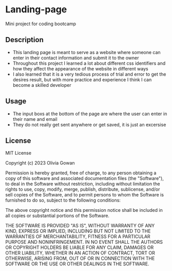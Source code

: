 # Landing-page
Mini project for coding bootcamp


## Description

- This landing page is meant to serve as a website where someone can enter in their contact information and submit it to the owner
- Throughout this project I learned a lot about different css identifiers and how they affect the appearance of the website in different ways
- I also learned that it is a very tedious process of trial and error to get the desires result, but with more practice and experience I think I can become a skilled developer

## Usage

- The input boxs at the bottom of the page are where the user can enter in their name and email
- They do not really get sent anywhere or get saved, it is just an excersise


## License

MIT License

Copyright (c) 2023 Olivia Gowan

Permission is hereby granted, free of charge, to any person obtaining a copy
of this software and associated documentation files (the "Software"), to deal
in the Software without restriction, including without limitation the rights
to use, copy, modify, merge, publish, distribute, sublicense, and/or sell
copies of the Software, and to permit persons to whom the Software is
furnished to do so, subject to the following conditions:

The above copyright notice and this permission notice shall be included in all
copies or substantial portions of the Software.

THE SOFTWARE IS PROVIDED "AS IS", WITHOUT WARRANTY OF ANY KIND, EXPRESS OR
IMPLIED, INCLUDING BUT NOT LIMITED TO THE WARRANTIES OF MERCHANTABILITY,
FITNESS FOR A PARTICULAR PURPOSE AND NONINFRINGEMENT. IN NO EVENT SHALL THE
AUTHORS OR COPYRIGHT HOLDERS BE LIABLE FOR ANY CLAIM, DAMAGES OR OTHER
LIABILITY, WHETHER IN AN ACTION OF CONTRACT, TORT OR OTHERWISE, ARISING FROM,
OUT OF OR IN CONNECTION WITH THE SOFTWARE OR THE USE OR OTHER DEALINGS IN THE
SOFTWARE.
